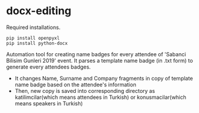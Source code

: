 # docx-editing

Required installations.
```
pip install openpyxl
pip install python-docx
```

Automation tool for creating name badges for every attendee of 'Sabanci Bilisim Gunleri 2019' event.
It parses a template name badge (in .txt form) to generate every attendees badges. 
- It changes Name, Surname and Company fragments in copy of template name badge based on the attendee's information
- Then, new copy is saved into corresponding directory as katilimcilar(which means attendees in Turkish) or konusmacilar(which means speakers in Turkish)
